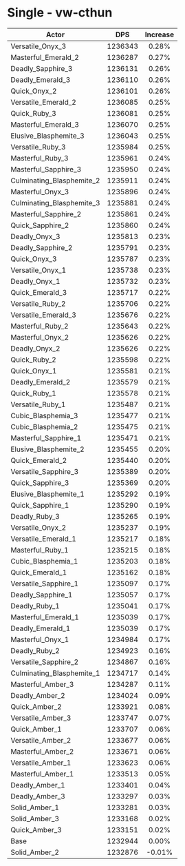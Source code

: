 # Single - vw-cthun
| Actor | DPS | Increase |
|---|:---:|:---:|
|Versatile_Onyx_3|1236343|0.28%|
|Masterful_Emerald_2|1236287|0.27%|
|Deadly_Sapphire_3|1236131|0.26%|
|Deadly_Emerald_3|1236110|0.26%|
|Quick_Onyx_2|1236101|0.26%|
|Versatile_Emerald_2|1236085|0.25%|
|Quick_Ruby_3|1236081|0.25%|
|Masterful_Emerald_3|1236070|0.25%|
|Elusive_Blasphemite_3|1236043|0.25%|
|Versatile_Ruby_3|1235984|0.25%|
|Masterful_Ruby_3|1235961|0.24%|
|Masterful_Sapphire_3|1235950|0.24%|
|Culminating_Blasphemite_2|1235911|0.24%|
|Masterful_Onyx_3|1235896|0.24%|
|Culminating_Blasphemite_3|1235881|0.24%|
|Masterful_Sapphire_2|1235861|0.24%|
|Quick_Sapphire_2|1235860|0.24%|
|Deadly_Onyx_3|1235813|0.23%|
|Deadly_Sapphire_2|1235791|0.23%|
|Quick_Onyx_3|1235787|0.23%|
|Versatile_Onyx_1|1235738|0.23%|
|Deadly_Onyx_1|1235732|0.23%|
|Quick_Emerald_3|1235717|0.22%|
|Versatile_Ruby_2|1235706|0.22%|
|Versatile_Emerald_3|1235676|0.22%|
|Masterful_Ruby_2|1235643|0.22%|
|Masterful_Onyx_2|1235626|0.22%|
|Deadly_Onyx_2|1235626|0.22%|
|Quick_Ruby_2|1235598|0.22%|
|Quick_Onyx_1|1235581|0.21%|
|Deadly_Emerald_2|1235579|0.21%|
|Quick_Ruby_1|1235578|0.21%|
|Versatile_Ruby_1|1235487|0.21%|
|Cubic_Blasphemia_3|1235477|0.21%|
|Cubic_Blasphemia_2|1235475|0.21%|
|Masterful_Sapphire_1|1235471|0.21%|
|Elusive_Blasphemite_2|1235455|0.20%|
|Quick_Emerald_2|1235440|0.20%|
|Versatile_Sapphire_3|1235389|0.20%|
|Quick_Sapphire_3|1235369|0.20%|
|Elusive_Blasphemite_1|1235292|0.19%|
|Quick_Sapphire_1|1235290|0.19%|
|Deadly_Ruby_3|1235265|0.19%|
|Versatile_Onyx_2|1235237|0.19%|
|Versatile_Emerald_1|1235217|0.18%|
|Masterful_Ruby_1|1235215|0.18%|
|Cubic_Blasphemia_1|1235203|0.18%|
|Quick_Emerald_1|1235162|0.18%|
|Versatile_Sapphire_1|1235097|0.17%|
|Deadly_Sapphire_1|1235057|0.17%|
|Deadly_Ruby_1|1235041|0.17%|
|Masterful_Emerald_1|1235039|0.17%|
|Deadly_Emerald_1|1235039|0.17%|
|Masterful_Onyx_1|1234984|0.17%|
|Deadly_Ruby_2|1234923|0.16%|
|Versatile_Sapphire_2|1234867|0.16%|
|Culminating_Blasphemite_1|1234717|0.14%|
|Masterful_Amber_3|1234287|0.11%|
|Deadly_Amber_2|1234024|0.09%|
|Quick_Amber_2|1233921|0.08%|
|Versatile_Amber_3|1233747|0.07%|
|Quick_Amber_1|1233707|0.06%|
|Versatile_Amber_2|1233677|0.06%|
|Masterful_Amber_2|1233671|0.06%|
|Versatile_Amber_1|1233623|0.06%|
|Masterful_Amber_1|1233513|0.05%|
|Deadly_Amber_1|1233401|0.04%|
|Deadly_Amber_3|1233297|0.03%|
|Solid_Amber_1|1233281|0.03%|
|Solid_Amber_3|1233168|0.02%|
|Quick_Amber_3|1233151|0.02%|
|Base|1232944|0.00%|
|Solid_Amber_2|1232876|-0.01%|
